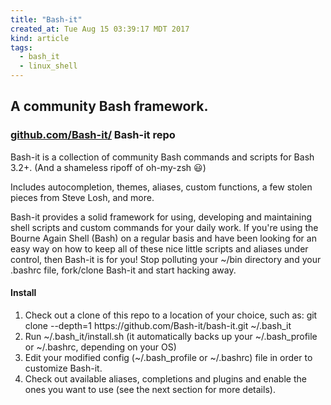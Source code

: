```yaml
---
title: "Bash-it"
created_at: Tue Aug 15 03:39:17 MDT 2017
kind: article
tags:
  - bash_it
  - linux_shell
---
```


<h2>A community Bash framework.</h2>

<h3>
  <a href="https://github.com/Bash-it/bash-it" target="_blank">github.com/Bash-it/</a>
  Bash-it repo
</h3>

Bash-it is a collection of community Bash commands and scripts for Bash
3.2+. (And a shameless ripoff of oh-my-zsh :smiley:)

Includes autocompletion, themes, aliases, custom functions, a few stolen
pieces from Steve Losh, and more.

Bash-it provides a solid framework for using, developing and maintaining
shell scripts and custom commands for your daily work. If you're using the
Bourne Again Shell (Bash) on a regular basis and have been looking for an
easy way on how to keep all of these nice little scripts and aliases under
control, then Bash-it is for you! Stop polluting your ~/bin directory
and your .bashrc file, fork/clone Bash-it and start hacking away.

<h4>Install</h4>

<ol>
  <li>Check out a clone of this repo to a location of your choice, such as: git clone --depth=1 https://github.com/Bash-it/bash-it.git ~/.bash_it</li>
  <li>Run ~/.bash_it/install.sh (it automatically backs up your ~/.bash_profile or ~/.bashrc, depending on your OS)</li>
  <li>Edit your modified config (~/.bash_profile or ~/.bashrc) file in order to customize Bash-it.</li>
  <li>Check out available aliases, completions and plugins and enable the ones you want to use (see the next section for more details).</li>
</ol>

<!--
html boilerplate
<a href="" target="_blank"></a>
<a name=""></a>
<img src="" width="400px">
<ul>
  <li></li>
</ul>
<pre>
</pre>
<pre><code>
</code></pre>
<math xmlns='http://www.w3.org/1998/Math/MathML' display='block'>
</math>
-->
